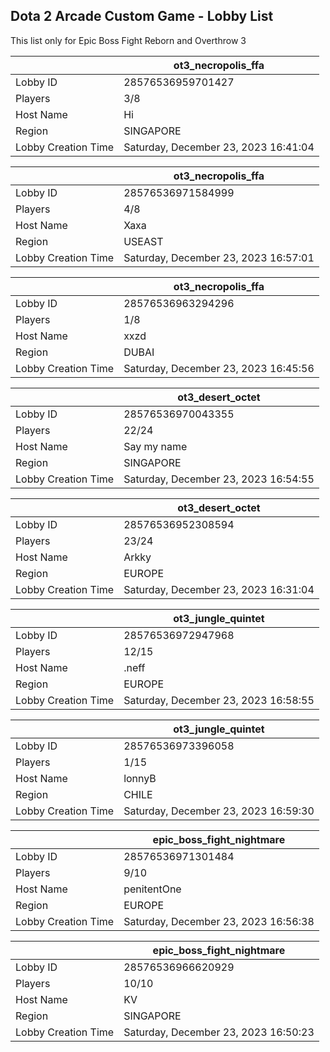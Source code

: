 ## Dota 2 Arcade Custom Game - Lobby List

This list only for Epic Boss Fight Reborn and Overthrow 3

|  | ot3_necropolis_ffa |
| ------ | ------ |
| Lobby ID | 28576536959701427 |
| Players | 3/8 |
| Host Name | Hi |
| Region | SINGAPORE |
| Lobby Creation Time | Saturday, December 23, 2023 16:41:04 |


|  | ot3_necropolis_ffa |
| ------ | ------ |
| Lobby ID | 28576536971584999 |
| Players | 4/8 |
| Host Name | Xaxa |
| Region | USEAST |
| Lobby Creation Time | Saturday, December 23, 2023 16:57:01 |


|  | ot3_necropolis_ffa |
| ------ | ------ |
| Lobby ID | 28576536963294296 |
| Players | 1/8 |
| Host Name | xxzd |
| Region | DUBAI |
| Lobby Creation Time | Saturday, December 23, 2023 16:45:56 |


|  | ot3_desert_octet |
| ------ | ------ |
| Lobby ID | 28576536970043355 |
| Players | 22/24 |
| Host Name | Say my name |
| Region | SINGAPORE |
| Lobby Creation Time | Saturday, December 23, 2023 16:54:55 |


|  | ot3_desert_octet |
| ------ | ------ |
| Lobby ID | 28576536952308594 |
| Players | 23/24 |
| Host Name | Arkky |
| Region | EUROPE |
| Lobby Creation Time | Saturday, December 23, 2023 16:31:04 |


|  | ot3_jungle_quintet |
| ------ | ------ |
| Lobby ID | 28576536972947968 |
| Players | 12/15 |
| Host Name | .neff |
| Region | EUROPE |
| Lobby Creation Time | Saturday, December 23, 2023 16:58:55 |


|  | ot3_jungle_quintet |
| ------ | ------ |
| Lobby ID | 28576536973396058 |
| Players | 1/15 |
| Host Name | lonnyB |
| Region | CHILE |
| Lobby Creation Time | Saturday, December 23, 2023 16:59:30 |


|  | epic_boss_fight_nightmare |
| ------ | ------ |
| Lobby ID | 28576536971301484 |
| Players | 9/10 |
| Host Name | penitentOne |
| Region | EUROPE |
| Lobby Creation Time | Saturday, December 23, 2023 16:56:38 |


|  | epic_boss_fight_nightmare |
| ------ | ------ |
| Lobby ID | 28576536966620929 |
| Players | 10/10 |
| Host Name | KV |
| Region | SINGAPORE |
| Lobby Creation Time | Saturday, December 23, 2023 16:50:23 |


